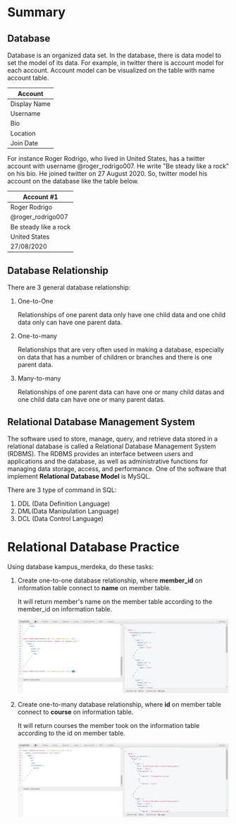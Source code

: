 # Summary

## Database

Database is an organized data set. In the database, there is data model to set the model of its data. For example, in twitter there is account model for each account. Account model can be visualized on the table with name account table.

| Account      |
| ------------ |
| Display Name |
| Username     |
| Bio          |
| Location     |
| Join Date    |

For instance Roger Rodrigo, who lived in United States, has a twitter account with username @roger_rodrigo007. He write "Be steady like a rock" on his bio. He joined twitter on 27 August 2020. So, twitter model his account on the database like the table below.

| Account #1            |
| --------------------- |
| Roger Rodrigo         |
| @roger_rodrigo007     |
| Be steady like a rock |
| United States         |
| 27/08/2020            |

## Database Relationship

There are 3 general database relationship:

1. One-to-One

   Relationships of one parent data only have one child data and one child data only can have one parent data.

2. One-to-many

   Relationships that are very often used in making a database, especially on data that has a number of children or branches and there is one parent data.

3. Many-to-many

   Relationships of one parent data can have one or many child datas and one child data can have one or many parent datas.

## Relational Database Management System

The software used to store, manage, query, and retrieve data stored in a relational database is called a Relational Database Management System (RDBMS). The RDBMS provides an interface between users and applications and the database, as well as administrative functions for managing data storage, access, and performance. One of the software that implement **Relational Database Model** is MySQL.

There are 3 type of command in SQL:

1. DDL (Data Definition Language)
2. DML(Data Manipulation Language)
3. DCL (Data Control Language)

# Relational Database Practice

Using database kampus_merdeka, do these tasks:

1.  Create one-to-one database relationship, where **member_id** on information table connect to **name** on member table.

    It will return member's name on the member table according to the member_id on information table.
    <p align="center">
    <img src="./screenshots/One-To-One.png" alt="member-name" width="1000"/>
    </p>

2.  Create one-to-many database relationship, where **id** on member table connect to **course** on information table.

    It will return courses the member took on the information table according to the id on member table.
    <p align="center">
    <img src="./screenshots/One-To-Many.png" alt="member-course" width="1000"/>
    </p>
